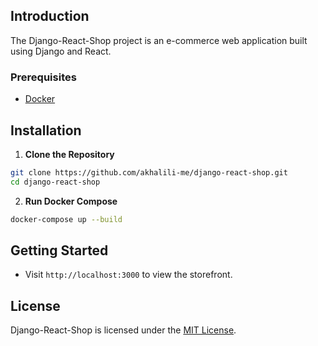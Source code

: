 ## Introduction

The Django-React-Shop project is an e-commerce web application built using Django and React.

  

### Prerequisites

- [Docker](https://www.docker.com/get-started)


## Installation

1.  **Clone the Repository**
```bash
git clone https://github.com/akhalili-me/django-react-shop.git
cd django-react-shop
```

2.  **Run Docker Compose**
```bash
docker-compose up --build
```

## Getting Started

 - Visit `http://localhost:3000` to view the storefront.

## License
 Django-React-Shop is licensed under the [MIT License](https://chat.openai.com/c/LICENSE).
